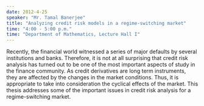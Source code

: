 ```yaml
---
date: 2012-4-25
speaker: "Mr. Tamal Banerjee"
title: "Analyzing credit risk models in a regime-switching market"
time: "4:00 - 5:00 p.m." 
time: "Department of Mathematics, Lecture Hall I"
---
```

Recently, the financial world witnessed a series of major defaults by several institutions and banks. Therefore, it is not at all surprising that credit risk analysis has turned out to be one of the most important aspects of study in the finance community. As credit derivatives are long term instruments, they are affected by the changes in the market conditions. Thus, it is appropriate to take into consideration the cyclical effects of the market. This thesis addresses some of the important issues in credit risk analysis for a regime-switching market.
